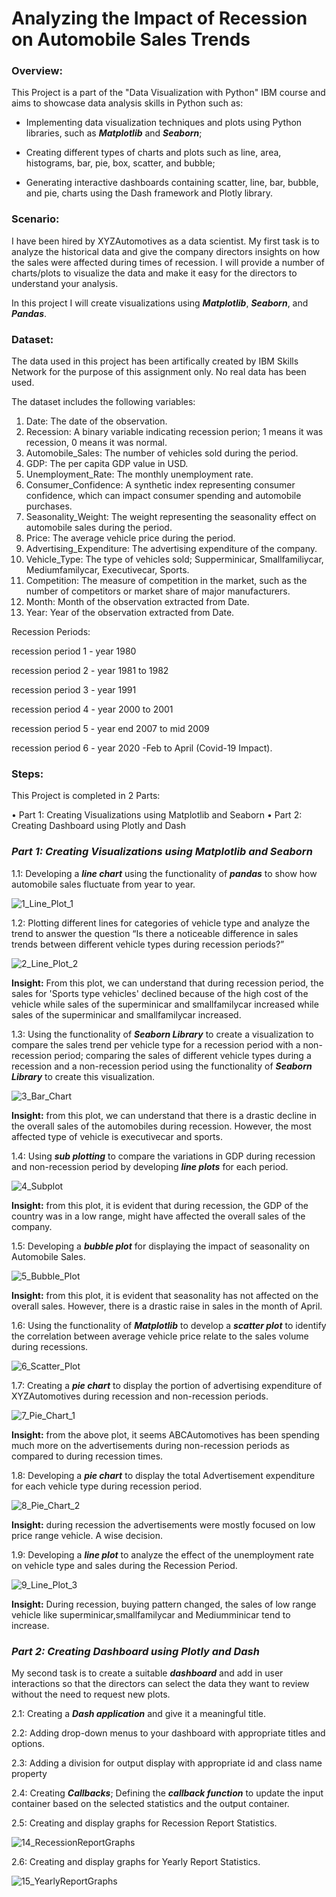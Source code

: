 # Analyzing the Impact of Recession on Automobile Sales Trends

### Overview:

This Project is a part of the "Data Visualization with Python" IBM course and aims to showcase data analysis skills in Python such as:

+ Implementing data visualization techniques and plots using Python libraries, such as **_Matplotlib_** and **_Seaborn_**;

+ Creating different types of charts and plots such as line, area, histograms, bar, pie, box, scatter, and bubble;

+ Generating interactive dashboards containing scatter, line, bar, bubble, and pie, charts using the Dash framework and Plotly library.

### Scenario:

I have been hired by XYZAutomotives as a data scientist. My first task is to analyze the historical data and give the company directors insights on how the sales were affected during times of recession. I will provide a number of charts/plots to visualize the data and make it easy for the directors to understand your analysis.

In this project I will create visualizations using **_Matplotlib_**, **_Seaborn_**, and **_Pandas_**.

### Dataset:

The data used in this project has been artifically created by IBM Skills Network for the purpose of this assignment only. No real data has been used.

The dataset includes the following variables:

1.	Date: The date of the observation.
2.	Recession: A binary variable indicating recession perion; 1 means it was recession, 0 means it was normal.
3.	Automobile_Sales: The number of vehicles sold during the period.
4.	GDP: The per capita GDP value in USD.
5.	Unemployment_Rate: The monthly unemployment rate.
6.	Consumer_Confidence: A synthetic index representing consumer confidence, which can impact consumer spending and automobile purchases.
7.	Seasonality_Weight: The weight representing the seasonality effect on automobile sales during the period.
8.	Price: The average vehicle price during the period.
9.	Advertising_Expenditure: The advertising expenditure of the company.
10.	Vehicle_Type: The type of vehicles sold; Supperminicar, Smallfamiliycar, Mediumfamilycar, Executivecar, Sports.
11.	Competition: The measure of competition in the market, such as the number of competitors or market share of major manufacturers.
12.	Month: Month of the observation extracted from Date.
13.	Year: Year of the observation extracted from Date.

Recession Periods:

recession period 1 - year 1980

recession period 2 - year 1981 to 1982

recession period 3 - year 1991

recession period 4 - year 2000 to 2001

recession period 5 - year end 2007 to mid 2009

recession period 6 - year 2020 -Feb to April (Covid-19 Impact).

### Steps:

This Project is completed in 2 Parts:

•	Part 1: Creating Visualizations using Matplotlib and Seaborn 
•	Part 2: Creating Dashboard using Plotly and Dash

### _Part 1: Creating Visualizations using Matplotlib and Seaborn_ 

1.1: Developing a **_line chart_** using the functionality of **_pandas_** to show how automobile sales fluctuate from year to year.

![1_Line_Plot_1](https://github.com/user-attachments/assets/d9ee49c1-9d8f-46cb-a04e-e00f176463f0)

1.2: Plotting different lines for categories of vehicle type and analyze the trend to answer the question “Is there a noticeable difference in sales trends between different vehicle types during recession periods?”

![2_Line_Plot_2](https://github.com/user-attachments/assets/45fb0f9d-6007-45b1-9d53-daa1d622781b)

**Insight:** From this plot, we can understand that during recession period, the sales for 'Sports type vehicles' declined because of the high cost of the vehicle while sales of the superminicar and smallfamilycar increased while sales of the superminicar and smallfamilycar increased.

1.3: Using the functionality of **_Seaborn Library_** to create a visualization to compare the sales trend per vehicle type for a recession period with a non-recession period; comparing the sales of different vehicle types during a recession and a non-recession period using the functionality of **_Seaborn Library_** to create this visualization.

![3_Bar_Chart](https://github.com/user-attachments/assets/a11400e1-2495-4600-9462-49a82a892339)

**Insight:** from this plot, we can understand that there is a drastic decline in the overall sales of the automobiles during recession. However, the most affected type of vehicle is executivecar and sports.

1.4: Using **_sub plotting_** to compare the variations in GDP during recession and non-recession period by developing **_line plots_** for each period.

![4_Subplot](https://github.com/user-attachments/assets/8ba9eac2-aa5e-4457-88fb-f7388d49d0a7)

**Insight:** from this plot, it is evident that during recession, the GDP of the country was in a low range, might have affected the overall sales of the company.

1.5: Developing a **_bubble plot_** for displaying the impact of seasonality on Automobile Sales.

![5_Bubble_Plot](https://github.com/user-attachments/assets/bd8fede4-0161-40ef-bd2f-3693b9d937a5)

**Insight:** from this plot, it is evident that seasonality has not affected on the overall sales. However, there is a drastic raise in sales in the month of April.

1.6: Using the functionality of **_Matplotlib_** to develop a **_scatter plot_** to identify the correlation between average vehicle price relate to the sales volume during recessions.

![6_Scatter_Plot](https://github.com/user-attachments/assets/1304761e-c8e5-41b0-90c7-f1418f1ee68c)

1.7: Creating a **_pie chart_** to display the portion of advertising expenditure of XYZAutomotives during recession and non-recession periods.

![7_Pie_Chart_1](https://github.com/user-attachments/assets/03ba6731-dc06-4b64-89e8-22fbde5d9c34)

**Insight:** from the above plot, it seems ABCAutomotives has been spending much more on the advertisements during non-recession periods as compared to during recession times.

1.8: Developing a **_pie chart_** to display the total Advertisement expenditure for each vehicle type during recession period.

![8_Pie_Chart_2](https://github.com/user-attachments/assets/9b7c1629-2fe9-43e7-a65f-8803fefb65d2)

**Insight:** during recession the advertisements were mostly focused on low price range vehicle. A wise decision.

1.9: Developing a **_line plot_** to analyze the effect of the unemployment rate on vehicle type and sales during the Recession Period.

![9_Line_Plot_3](https://github.com/user-attachments/assets/bd0aa0bb-02c9-4c25-b151-5993097f3fd4)

**Insight:** During recession, buying pattern changed, the sales of low range vehicle like superminicar,smallfamilycar and Mediumminicar tend to increase.

### _Part 2: Creating Dashboard using Plotly and Dash_

My second task is to create a suitable **_dashboard_** and add in user interactions so that the directors can select the data they want to review without the need to request new plots.

2.1: Creating a **_Dash application_** and give it a meaningful title.

2.2: Adding drop-down menus to your dashboard with appropriate titles and options.

2.3: Adding a division for output display with appropriate id and class name property

2.4: Creating **_Callbacks_**; Defining the **_callback function_** to update the input container based on the selected statistics and the output container.

2.5: Creating and display graphs for Recession Report Statistics.

![14_RecessionReportGraphs](https://github.com/user-attachments/assets/6860d61b-4c8c-4556-997f-a9b74d7d6aa0)

2.6: Creating and display graphs for Yearly Report Statistics.

![15_YearlyReportGraphs](https://github.com/user-attachments/assets/7b3372ed-008b-4abd-b984-076a68ad0a57)

